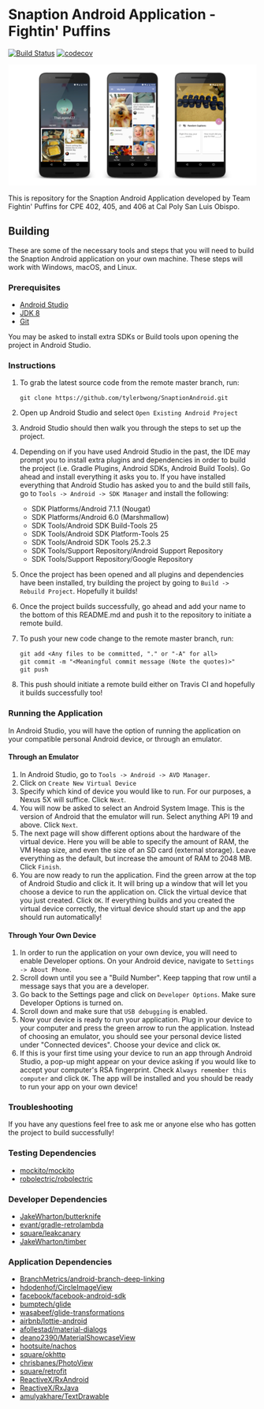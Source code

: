 # Snaption Android Application - Fightin' Puffins

[![Build Status](https://travis-ci.com/tylerbwong/SnaptionAndroid.svg?token=AABXGtYrzS4uRtMAUqq3&branch=develop)](https://travis-ci.com/tylerbwong/SnaptionAndroid) [![codecov](https://codecov.io/gh/tylerbwong/SnaptionAndroid/branch/develop/graph/badge.svg?token=zeey0ytfqu)](https://codecov.io/gh/tylerbwong/SnaptionAndroid)

![Snaption](/art/banner.png)

This is repository for the Snaption Android Application developed by Team Fightin' Puffins for CPE 402, 405, and 406 at Cal Poly San Luis Obispo.

## Building

These are some of the necessary tools and steps that you will need to
build the Snaption Android application on your own machine. These steps will
work with Windows, macOS, and Linux.

### Prerequisites
* [Android Studio](https://developer.android.com/studio/index.html)
* [JDK 8](http://www.oracle.com/technetwork/java/javase/downloads/jdk8-downloads-2133151.html)
* [Git](https://git-scm.com/book/en/v2/Getting-Started-Installing-Git)

You may be asked to install extra SDKs or Build tools upon opening the
project in Android Studio.

### Instructions

1. To grab the latest source code from the remote master branch, run:
   ```
   git clone https://github.com/tylerbwong/SnaptionAndroid.git
   ```

2. Open up Android Studio and select `Open Existing Android Project`
3. Android Studio should then walk you through the steps to set up the
project.
4. Depending on if you have used Android Studio in the past, the IDE
may prompt you to install extra plugins and dependencies in order to
build the project (i.e. Gradle Plugins, Android SDKs, Android Build Tools).
Go ahead and install everything it asks you to. If you have installed everything
that Android Studio has asked you to and the build still fails, go to `Tools ->
Android -> SDK Manager` and install the following:
   * SDK Platforms/Android 7.1.1 (Nougat)
   * SDK Platforms/Android 6.0 (Marshmallow)
   * SDK Tools/Android SDK Build-Tools 25
   * SDK Tools/Android SDK Platform-Tools 25
   * SDK Tools/Android SDK Tools 25.2.3
   * SDK Tools/Support Repository/Android Support Repository
   * SDK Tools/Support Repository/Google Repository
5. Once the project has been opened and all plugins and dependencies
have been installed, try building the project by going to `Build ->
Rebuild Project`. Hopefully it builds!
6. Once the project builds successfully, go ahead and add your name to
the bottom of this README.md and push it to the repository to initiate
a remote build.
7. To push your new code change to the remote master branch, run:
   ```
   git add <Any files to be committed, "." or "-A" for all>
   git commit -m "<Meaningful commit message (Note the quotes)>"
   git push
   ```

8. This push should initiate a remote build either on Travis CI and hopefully
it builds successfully too!

### Running the Application

In Android Studio, you will have the option of running the application
on your compatible personal Android device, or through an emulator.

#### Through an Emulator

1. In Android Studio, go to `Tools -> Android -> AVD Manager`.
2. Click on `Create New Virtual Device`
3. Specify which kind of device you would like to run. For our purposes,
a Nexus 5X will suffice. Click `Next`.
4. You will now be asked to select an Android System Image. This is the
version of Android that the emulator will run. Select anything API 19
and above. Click `Next`.
5. The next page will show different options about the hardware of the
virtual device. Here you will be able to specify the amount of RAM, the
VM Heap size, and even the size of an SD card (external storage). Leave
everything as the default, but increase the amount of RAM to 2048 MB.
Click `Finish`.
6. You are now ready to run the application. Find the green arrow at the
top of Android Studio and click it. It will bring up a window that will
let you choose a device to run the application on. Click the virtual
device that you just created. Click `OK`. If everything builds and you
created the virtual device correctly, the virtual device should start up
and the app should run automatically!

#### Through Your Own Device

1. In order to run the application on your own device, you will need to
enable Developer options. On your Android device, navigate to
`Settings -> About Phone`.
2. Scroll down until you see a "Build Number". Keep tapping that row
until a message says that you are a developer.
3. Go back to the Settings page and click on `Developer Options`. Make
sure Developer Options is turned on.
4. Scroll down and make sure that `USB debugging` is enabled.
5. Now your device is ready to run your application. Plug in your device
to your computer and press the green arrow to run the application. Instead
of choosing an emulator, you should see your personal device listed under
"Connected devices". Choose your device and click `OK`.
6. If this is your first time using your device to run an app through
Android Studio, a pop-up might appear on your device asking if you would
like to accept your computer's RSA fingerprint. Check `Always remember
this computer` and click `OK`. The app will be installed and you should
be ready to run your app on your own device!

### Troubleshooting

If you have any questions feel free to ask me or anyone else who has
gotten the project to build successfully!

### Testing Dependencies
* [mockito/mockito](https://github.com/mockito/mockito)
* [robolectric/robolectric](https://github.com/robolectric/robolectric)

### Developer Dependencies
* [JakeWharton/butterknife](https://github.com/JakeWharton/butterknife)
* [evant/gradle-retrolambda](https://github.com/evant/gradle-retrolambda)
* [square/leakcanary](https://github.com/square/leakcanary)
* [JakeWharton/timber](https://github.com/JakeWharton/timber)

### Application Dependencies
* [BranchMetrics/android-branch-deep-linking](https://github.com/BranchMetrics/android-branch-deep-linking)
* [hdodenhof/CircleImageView](https://github.com/hdodenhof/CircleImageView)
* [facebook/facebook-android-sdk](https://github.com/facebook/facebook-android-sdk)
* [bumptech/glide](https://github.com/bumptech/glide)
* [wasabeef/glide-transformations](https://github.com/wasabeef/glide-transformations)
* [airbnb/lottie-android](https://github.com/airbnb/lottie-android)
* [afollestad/material-dialogs](https://github.com/afollestad/material-dialogs)
* [deano2390/MaterialShowcaseView](https://github.com/deano2390/MaterialShowcaseView)
* [hootsuite/nachos](https://github.com/hootsuite/nachos)
* [square/okhttp](https://github.com/square/okhttp)
* [chrisbanes/PhotoView](https://github.com/chrisbanes/PhotoView)
* [square/retrofit](https://github.com/square/retrofit)
* [ReactiveX/RxAndroid](https://github.com/ReactiveX/RxAndroid)
* [ReactiveX/RxJava](https://github.com/ReactiveX/RxJava)
* [amulyakhare/TextDrawable](https://github.com/amulyakhare/TextDrawable)
